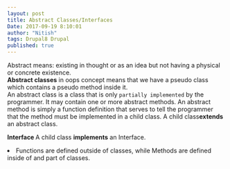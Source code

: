```yaml
---
layout: post
title: Abstract Classes/Interfaces
Date: 2017-09-19 8:10:01
author: "Nitish"
tags: Drupal8 Drupal
published: true
---
```


Abstract means: existing in thought or as an idea but not having a physical or concrete existence.<br />
<b>Abstract classes</b> in oops concept means that we have a pseudo class which contains a pseudo method inside it.<br />
An abstract class is a class that is only `partially implemented` by the programmer. It may contain one or more abstract methods. An abstract method is simply a function definition that serves to tell the programmer that the method must be implemented in a child class. A child class<b>extends</b> an abstract class.

<b>Interface </b>
A child class <b> implements</b> an Interface.
<li>
Functions are defined outside of classes, while Methods are defined inside of and part of classes.
</li>
